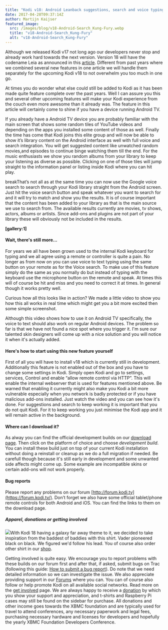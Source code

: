 ```yaml
---
title: "Kodi v18: Android Leanback suggestions, search and voice typing"
date: 2017-04-28T09:37:14Z
author: Martijn Kaijser
featured_image:
  src: /images/blog/v18-Android-Search_Kung-Fury.webp
  title: "v18-Android-Search_Kung-Fury"
  alt: "v18-Android-Search_Kung-Fury"
---
```


Although we released Kodi v17 not long ago our developers never stop and already work hard towards the next version. Version 18 will have the codename Leia as announced in this [article](/article/kodi-v18-leia). Different from past years where we combined several new features in one article we will handle them separately for the upcoming Kodi v18 to not overwhelm you too much in one go.

At times you do wonder what else could still be added to Kodi as it has been made quite feature complete over the past years. Well I can assure you this and several other upcoming features will make your Kodi experience from the couch even more awesome than it already was. The feature in this article will certainly come to shine if you have a device running Android TV.

If you already have a Android TV device you are probably familiar with the main screen that shows some random tiles of YouTube videos and depending on the apps you installed some content of those as well. Finally the time has come that Kodi joins this elite group and will now be able to show it’s library content on the Android interface as well with full voice and search integration. You will get suggested content like unwatched random movies,and episodes to continue binge watching them till the end. For the music enthusiasts we show you random albums from your library to keep your listening as diverse as possible. Clicking on one of those tiles will jump straight to the information panel or listing inside Kodi where you can hit play.

breakThat’s not all as at the same time you can now use the Google voice search to search through your Kodi library straight from the Android screen. Just hit the voice search button and speak whatever you want to search for and it will try to match and show you the results. It is of course important that the content has been added to your library as that is the main source we use to search from. The available results currently are movies, tv shows, actors, albums or artists. Since add-ons and plugins are not part of your library these will obviously not be included in the results.

**[gallery:1]**

#### Wait, there's still more...

For years we all have been grown used to the internal Kodi keyboard for typing and we all agree using a remote or controller is quite a pain. No longer as from now on you can use voice to text typing using the same button on your remote as for the Voice search. To make use of this feature simply do the same as you normally do but instead of typing with the keyboard use the microphone button on the remote and speak. At times this will of course be hit and miss and you need to correct it at times. In general though it works pretty well.

Curious how all this looks like in action? We made a little video to show you how this all works in real time which might get you a bit more excited then some simple screenshot.

Although this video shows how to use it on Android TV specifically, the voice to text should also work on regular Android devices. The problem so far is that we have not found a nice spot where you trigger it. I'm sure our talented skin designers will come up with a nice solution and you will notice it when it's actually added.

#### Here's how to start using this new feature yourself

First of all you will have to install v18 which is currently still in development. Additionally this feature is not enabled out of the box and you have to change some settings in Kodi. Simply open Kodi and go to settings, services, Control and enable “allow remote control via HTTP”. This will enable the internal webserver that is used for features mentioned above. Be warned that enabling it currently might also make you Kodi a bit more vulnerable especially when you network is badly protected or if you have malicious add-ons installed. Just watch the video and you can see how it's done. For suggestions and search to keep working it is important that you do not quit Kodi. For it to keep working you just minimise the Kodi app and it will remain active in the background.

#### Where can I download it?

As alway you can find the official development builds on our [download page](https://kodi.tv/download). Then click on the platform of choice and choose _development build_. You can install these build just on top of your current Kodi installation without doing a reinstall or cleanup as we do a full migration if needed. Be carefull though because it's still early in development and some unwanted side affects might come up. Some example are incompatible skins or certain add-ons will not work properly.

#### Bug reports

Please report any problems on our forum [http://forum.kodi.tv](https://forum.kodi.tv/). Don’t forget we also have some official tablet/phone remote controls for both Android and iOS. You can find the links to them on the download page.

##### Apparel, donations or getting involved

[![](/images/blog/kodi-black-on-black.webp)](https://kodi.tv/product/kodi-apparel)With Kodi 18 having a galaxy far away theme to it, we decided to take inspiration from the baddest of baddies with this shirt. Vader pioneered black on black. We figured we'd follow his lead. You of course also order other shirt in our [shop](https://kodi.tv/store).

Getting involved is quite easy. We encourage you to report problems with these builds on our forum first and after that, if asked, submit bugs on Trac (following this guide: [How to submit a bug report](https://kodi.wiki/view/HOW-TO:Submit_a_bug_report)). Do note that we need detailed information so we can investigate the issue. We also appreciate providing support in our [Forums](https://forum.kodi.tv/ "Kodi Forums") where you can. You can of course also follow or help promote Kodi on all available social networks. Read more on the [get involved](https://kodi.tv/get-involved) page. We are always happy to receive a [donation](https://kodi.tv/contribute/donate "Donate") by which you show your support and appreciation, and t-shirts and Raspberry Pi cases may still be found on the sidebar for purchase. All donations and other income goes towards the XBMC foundation and are typically used for travel to attend conferences, any necessary paperwork and legal fees, purchasing necessary hardware and licenses for developers and hopefully the yearly XBMC Foundation Developers Conference.

